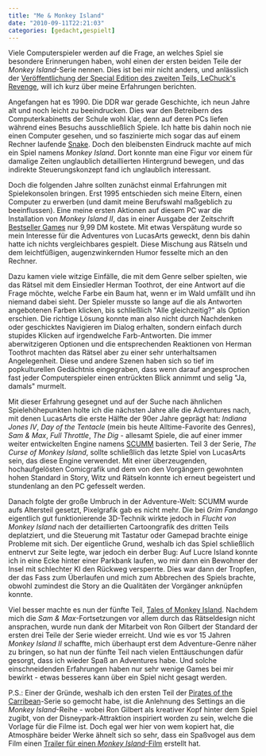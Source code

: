 ```yaml
---
title: "Me & Monkey Island"
date: "2010-09-11T22:21:03"
categories: [gedacht,gespielt]
---
```


Viele Computerspieler werden auf die Frage, an welches Spiel sie besondere Erinnerungen haben, wohl einen der ersten beiden Teile der *Monkey Island*-Serie nennen. Dies ist bei mir nicht anders, und anlässlich der [Veröffentlichung der Special Edition des zweiten Teils, LeChuck's Revenge](http://www.lucasarts.com/games/monkeyisland2/), will ich kurz über meine Erfahrungen berichten.

Angefangen hat es 1990. Die DDR war gerade Geschichte, ich neun Jahre alt und noch leicht zu beeindrucken. Dies war den Betreibern des Computerkabinetts der Schule wohl klar, denn auf deren PCs liefen während eines Besuchs ausschließlich Spiele. Ich hatte bis dahin noch nie einen Computer gesehen, und so faszinierte mich sogar das auf einem Rechner laufende [Snake](http://de.wikipedia.org/wiki/Snake). Doch den bleibensten Eindruck machte auf mich ein Spiel namens *Monkey Island*. Dort konnte man eine Figur vor einem für damalige Zeiten unglaublich detaillierten Hintergrund bewegen, und das indirekte Steuerungskonzept fand ich unglaublich interessant.

Doch die folgenden Jahre sollten zunächst einmal Erfahrungen mit Spielekonsolen bringen. Erst 1995 entschieden sich meine Eltern, einen Computer zu erwerben (und damit meine Berufswahl maßgeblich zu beeinflussen). Eine meine ersten Aktionen auf diesem PC war die Installation von *Monkey Island II*, das in einer Ausgabe der Zeitschrift [Bestseller Games](http://de.wikipedia.org/wiki/Bestseller_Games) nur 9,99 DM kostete. Mit etwas Verspätung wurde so mein Interesse für die Adventures von LucasArts geweckt, denn bis dahin hatte ich nichts vergleichbares gespielt. Diese Mischung aus Rätseln und dem leichtfüßigen, augenzwinkernden Humor fesselte mich an den Rechner.

Dazu kamen viele witzige Einfälle, die mit dem Genre selber spielten, wie das Rätsel mit dem Einsiedler Herman Toothrot, der eine Antwort auf die Frage möchte, welche Farbe ein Baum hat, wenn er im Wald umfällt und ihn niemand dabei sieht. Der Spieler musste so lange auf die als Antworten angebotenen Farben klicken, bis schließlich "Alle gleichzeitig?" als Option erschien. Die richtige Lösung konnte man also nicht durch Nachdenken oder geschicktes Navigieren im Dialog erhalten, sondern einfach durch stupides Klicken auf irgendwelche Farb-Antworten. Die immer aberwitzigeren Optionen und die entsprechenden Reaktionen von Herman Toothrot machten das Rätsel aber zu einer sehr unterhaltsamen Angelegenheit. Diese und andere Szenen haben sich so tief im popkulturellen Gedächtnis eingegraben, dass wenn darauf angesprochen fast jeder Computerspieler einen entrückten Blick annimmt und selig "Ja, damals" murmelt.

Mit dieser Erfahrung gesegnet und auf der Suche nach ähnlichen Spielehöhepunkten holte ich die nächsten Jahre alle die Adventures nach, mit denen LucasArts die erste Hälfte der 90er Jahre geprägt hat: *Indiana Jones IV*, *Day of the Tentacle* (mein bis heute Alltime-Favorite des Genres), *Sam & Max*, *Full Throttle*, *The Dig* - allesamt Spiele, die auf einer immer weiter entwickelten Engine namens [SCUMM](http://de.wikipedia.org/wiki/Script_Creation_Utility_for_Maniac_Mansion) basierten. Teil 3 der Serie, *The Curse of Monkey Island*, sollte schließlich das letzte Spiel von LucasArts sein, das diese Engine verwendet. Mit einer überzeugenden, hochaufgelösten Comicgrafik und dem von den Vorgängern gewohnten hohen Standard in Story, Witz und Rätseln konnte ich erneut begeistert und stundenlang an den PC gefesselt werden.

Danach folgte der große Umbruch in der Adventure-Welt: SCUMM wurde aufs Altersteil gesetzt, Pixelgrafik gab es nicht mehr. Die bei *Grim Fandango* eigentlich gut funktionierende 3D-Technik wirkte jedoch in *Flucht von Monkey Island* nach der detaillierten Cartoongrafik des dritten Teils deplatziert, und die Steuerung mit Tastatur oder Gamepad brachte einige Probleme mit sich. Der eigentliche Grund, weshalb ich das Spiel schließlich entnervt zur Seite legte, war jedoch ein derber Bug: Auf Lucre Island konnte ich in eine Ecke hinter einer Parkbank laufen, wo mir dann ein Bewohner der Insel mit schlechter KI den Rückweg versperrte. Dies war dann der Tropfen, der das Fass zum Überlaufen und mich zum Abbrechen des Spiels brachte, obwohl zumindest die Story an die Qualitäten der Vorgänger anknüpfen konnte.

Viel besser machte es nun der fünfte Teil, [Tales of Monkey Island](/2010/09/11/tales-of-monkey-island/). Nachdem mich die *Sam & Max*-Fortsetzungen vor allem durch das Rätseldesign nicht ansprachen, wurde nun dank der Mitarbeit von Ron Gilbert der Standard der ersten drei Teile der Serie wieder erreicht. Und wie es vor 15 Jahren *Monkey Island II* schaffte, mich überhaupt erst dem Adventure-Genre näher zu bringen, so hat nun der fünfte Teil nach vielen Enttäuschungen dafür gesorgt, dass ich wieder Spaß an Adventures habe. Und solche einschneidenden Erfahrungen haben nur sehr wenige Games bei mir bewirkt - etwas besseres kann über ein Spiel nicht gesagt werden.

P.S.: Einer der Gründe, weshalb ich den ersten Teil der [Pirates of the Carribean](/2003/09/04/fluch-der-karibik/)-Serie so gemocht habe, ist die Anlehnung des Settings an die *Monkey Island*-Reihe - wobei Ron Gilbert als kreativer Kopf hinter dem Spiel zugibt, von der Disneypark-Attraktion inspiriert worden zu sein, welche die Vorlage für die Filme ist. Doch egal wer hier von wem kopiert hat, die Atmosphäre beider Werke ähnelt sich so sehr, dass ein Spaßvogel aus dem Film einen [Trailer für einen *Monkey Island*-Film](http://www.youtube.com/watch?v=_unbVaCe8a4) erstellt hat.

